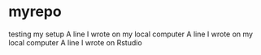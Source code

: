 # myrepo
testing my setup
A line I wrote on my local computer
A line I wrote on my local computer
A line I wrote on Rstudio
